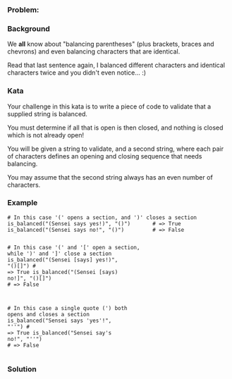 ### Problem:
<h3 id="background">Background</h3>
<p>We <strong>all</strong> know about &quot;balancing parentheses&quot; (plus brackets, braces and chevrons) and even balancing characters that are identical.  </p>
<p>Read that last sentence again, I balanced different characters and identical characters twice and you didn&apos;t even notice... :)</p>
<h3 id="kata">Kata</h3>
<p>Your challenge in this kata is to write a piece of code to validate that a supplied string is balanced.</p>
<p>You must determine if all that is open is then closed, and nothing is closed which is not already open!</p>
<p>You will be given a string to validate, and a second string, where each pair of characters defines an opening and closing sequence that needs balancing.</p>
<p>You may assume that the second string always has an even number of characters.</p>
<h3 id="example">Example</h3>
<pre><code class="language-python"><span class="hljs-comment"># In this case &apos;(&apos; opens a section, and &apos;)&apos; closes a section</span>
is_balanced(<span class="hljs-string">&quot;(Sensei says yes!)&quot;</span>, <span class="hljs-string">&quot;()&quot;</span>)       <span class="hljs-comment"># =&gt; True</span>
is_balanced(<span class="hljs-string">&quot;(Sensei says no!&quot;</span>, <span class="hljs-string">&quot;()&quot;</span>)         <span class="hljs-comment"># =&gt; False</span>

<span class="hljs-comment"># In this case &apos;(&apos; and &apos;[&apos; open a section, while &apos;)&apos; and &apos;]&apos; close a section</span>
is_balanced(<span class="hljs-string">&quot;(Sensei [says] yes!)&quot;</span>, <span class="hljs-string">&quot;()[]&quot;</span>)   <span class="hljs-comment"># =&gt; True</span>
is_balanced(<span class="hljs-string">&quot;(Sensei [says) no!]&quot;</span>, <span class="hljs-string">&quot;()[]&quot;</span>)    <span class="hljs-comment"># =&gt; False</span>

<span class="hljs-comment"># In this case a single quote (&apos;) both opens and closes a section</span>
is_balanced(<span class="hljs-string">&quot;Sensei says &apos;yes&apos;!&quot;</span>, <span class="hljs-string">&quot;&apos;&apos;&quot;</span>)       <span class="hljs-comment"># =&gt; True</span>
is_balanced(<span class="hljs-string">&quot;Sensei say&apos;s no!&quot;</span>, <span class="hljs-string">&quot;&apos;&apos;&quot;</span>)         <span class="hljs-comment"># =&gt; False</span></code></pre>
<pre style="display: none;"><code class="language-javascript"><span class="hljs-comment">// In this case &apos;(&apos; opens a section, and &apos;)&apos; closes a section</span>
isBalanced(<span class="hljs-string">&quot;(Sensei says yes!)&quot;</span>, <span class="hljs-string">&quot;()&quot;</span>)       <span class="hljs-comment">// =&gt; True</span>
isBalanced(<span class="hljs-string">&quot;(Sensei says no!&quot;</span>, <span class="hljs-string">&quot;()&quot;</span>)         <span class="hljs-comment">// =&gt; False</span>

<span class="hljs-comment">// In this case &apos;(&apos; and &apos;[&apos; open a section, while &apos;)&apos; and &apos;]&apos; close a section</span>
isBalanced(<span class="hljs-string">&quot;(Sensei [says] yes!)&quot;</span>, <span class="hljs-string">&quot;()[]&quot;</span>)   <span class="hljs-comment">// =&gt; True</span>
isBalanced(<span class="hljs-string">&quot;(Sensei [says) no!]&quot;</span>, <span class="hljs-string">&quot;()[]&quot;</span>)    <span class="hljs-comment">// =&gt; False</span>

<span class="hljs-comment">// In this case a single quote (&apos;) both opens and closes a section</span>
isBalanced(<span class="hljs-string">&quot;Sensei says &apos;yes&apos;!&quot;</span>, <span class="hljs-string">&quot;&apos;&apos;&quot;</span>)       <span class="hljs-comment">// =&gt; True</span>
isBalanced(<span class="hljs-string">&quot;Sensei say&apos;s no!&quot;</span>, <span class="hljs-string">&quot;&apos;&apos;&quot;</span>)         <span class="hljs-comment">// =&gt; False</span></code></pre>
<pre style="display: none;"><code class="language-csharp"><span class="hljs-comment">// In this case &apos;(&apos; opens a section, and &apos;)&apos; closes a section</span>
Kata.IsBalanced(<span class="hljs-string">&quot;(Sensei says yes!)&quot;</span>, <span class="hljs-string">&quot;()&quot;</span>);       <span class="hljs-comment">// =&gt; True</span>
Kata.IsBalanced(<span class="hljs-string">&quot;(Sensei says no!&quot;</span>, <span class="hljs-string">&quot;()&quot;</span>);         <span class="hljs-comment">// =&gt; False</span>

<span class="hljs-comment">// In this case &apos;(&apos; and &apos;[&apos; open a section, while &apos;)&apos; and &apos;]&apos; close a section</span>
Kata.IsBalanced(<span class="hljs-string">&quot;(Sensei [says] yes!)&quot;</span>, <span class="hljs-string">&quot;()[]&quot;</span>);   <span class="hljs-comment">// =&gt; True</span>
Kata.IsBalanced(<span class="hljs-string">&quot;(Sensei [says) no!]&quot;</span>, <span class="hljs-string">&quot;()[]&quot;</span>);    <span class="hljs-comment">// =&gt; False</span>

<span class="hljs-comment">// In this case a single quote (&apos;) both opens and closes a section</span>
Kata.IsBalanced(<span class="hljs-string">&quot;Sensei says &apos;yes&apos;!&quot;</span>, <span class="hljs-string">&quot;&apos;&apos;&quot;</span>);       <span class="hljs-comment">// =&gt; True</span>
Kata.IsBalanced(<span class="hljs-string">&quot;Sensei say&apos;s no!&quot;</span>, <span class="hljs-string">&quot;&apos;&apos;&quot;</span>);         <span class="hljs-comment">// =&gt; False</span></code></pre>
<pre style="display: none;"><code class="language-coffeescript"><span class="hljs-comment"># In this case &apos;(&apos; opens a section, and &apos;)&apos; closes a section</span>
isBalanced(<span class="hljs-string">&quot;(Sensei says yes!)&quot;</span>, <span class="hljs-string">&quot;()&quot;</span>)       <span class="hljs-comment"># =&gt; True</span>
isBalanced(<span class="hljs-string">&quot;(Sensei says no!&quot;</span>, <span class="hljs-string">&quot;()&quot;</span>)         <span class="hljs-comment"># =&gt; False</span>

<span class="hljs-comment"># In this case &apos;(&apos; and &apos;[&apos; open a section, while &apos;)&apos; and &apos;]&apos; close a section</span>
isBalanced(<span class="hljs-string">&quot;(Sensei [says] yes!)&quot;</span>, <span class="hljs-string">&quot;()[]&quot;</span>)   <span class="hljs-comment"># =&gt; True</span>
isBalanced(<span class="hljs-string">&quot;(Sensei [says) no!]&quot;</span>, <span class="hljs-string">&quot;()[]&quot;</span>)    <span class="hljs-comment"># =&gt; False</span>

<span class="hljs-comment"># In this case a single quote (&apos;) both opens and closes a section</span>
isBalanced(<span class="hljs-string">&quot;Sensei says &apos;yes&apos;!&quot;</span>, <span class="hljs-string">&quot;&apos;&apos;&quot;</span>)       <span class="hljs-comment"># =&gt; True</span>
isBalanced(<span class="hljs-string">&quot;Sensei say&apos;s no!&quot;</span>, <span class="hljs-string">&quot;&apos;&apos;&quot;</span>)         <span class="hljs-comment"># =&gt; False</span></code></pre>

### Solution
